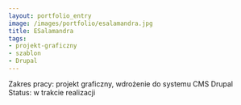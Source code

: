 ```yaml
---
layout: portfolio_entry
image: /images/portfolio/esalamandra.jpg
title: ESalamandra
tags:
- projekt-graficzny
- szablon
- Drupal
---
```

Zakres pracy: projekt graficzny, wdrożenie do systemu CMS Drupal <br />
Status: w trakcie realizacji